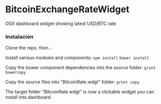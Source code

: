 BitcoinExchangeRateWidget
=========================

OSX dashboard widget showing latest USD/BTC rate

### Instalación ###

Clone the repo, then...

Install various modules and components:
`npm install`
`bower install`

Copy the bower component dependencies into the source folder:
`grunt bowercopy`

Copy the source files into "BitcoinRate.wdgt" folder:
`grunt copy`

The target folder "BitcoinRate.wdgt" is now a clickable widget you can install into dashboard.
